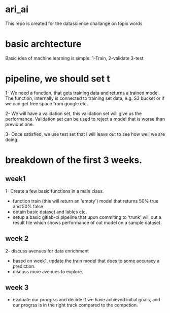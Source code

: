 # ari_ai
This repo is created for the datascience challange on topix words

# basic archtecture 
Basic idea of machine learning is simple:
1-Train, 2-validate 3-test

# pipeline, we should set t
1- We need a function, that gets training data and returns a trained model. 
The function, internally is connected to training set data, e.g. S3 bucket or if we can get free space from google etc.

2- We will have a validation set, this validation set will give us the performance. Validation set can be used to reject a model that is worse than previous one.

3- Once satisfied, we use test set that I will leave out to see how well we are doing. 
# breakdown of the first 3 weeks. 
## week1 
1- Create a few basic functions in a main class. 
 - function train (this will return an 'empty') model that returns 50% true and 50% false 
 - obtain basic dataset and lables etc.
 - setup a basic gitlab-ci pipeline that upon commiting to 'trunk' will out a result file which shows performance of out model on a sample dataset. 

## week 2 
2- discuss avenues for data enrichment 
 - based on week1, update the train model that does to some accuracy a prediction.
 - discuss more avenues to explore. 
## week 3
- evaluate our prorgrss and decide if we have achieved initial goals, and our progrss is in the right track compared to the competion. 
